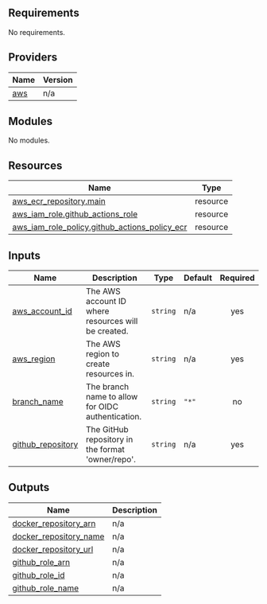 ## Requirements

No requirements.

## Providers

| Name | Version |
|------|---------|
| <a name="provider_aws"></a> [aws](#provider\_aws) | n/a |

## Modules

No modules.

## Resources

| Name | Type |
|------|------|
| [aws_ecr_repository.main](https://registry.terraform.io/providers/hashicorp/aws/latest/docs/resources/ecr_repository) | resource |
| [aws_iam_role.github_actions_role](https://registry.terraform.io/providers/hashicorp/aws/latest/docs/resources/iam_role) | resource |
| [aws_iam_role_policy.github_actions_policy_ecr](https://registry.terraform.io/providers/hashicorp/aws/latest/docs/resources/iam_role_policy) | resource |

## Inputs

| Name | Description | Type | Default | Required |
|------|-------------|------|---------|:--------:|
| <a name="input_aws_account_id"></a> [aws\_account\_id](#input\_aws\_account\_id) | The AWS account ID where resources will be created. | `string` | n/a | yes |
| <a name="input_aws_region"></a> [aws\_region](#input\_aws\_region) | The AWS region to create resources in. | `string` | n/a | yes |
| <a name="input_branch_name"></a> [branch\_name](#input\_branch\_name) | The branch name to allow for OIDC authentication. | `string` | `"*"` | no |
| <a name="input_github_repository"></a> [github\_repository](#input\_github\_repository) | The GitHub repository in the format 'owner/repo'. | `string` | n/a | yes |

## Outputs

| Name | Description |
|------|-------------|
| <a name="output_docker_repository_arn"></a> [docker\_repository\_arn](#output\_docker\_repository\_arn) | n/a |
| <a name="output_docker_repository_name"></a> [docker\_repository\_name](#output\_docker\_repository\_name) | n/a |
| <a name="output_docker_repository_url"></a> [docker\_repository\_url](#output\_docker\_repository\_url) | n/a |
| <a name="output_github_role_arn"></a> [github\_role\_arn](#output\_github\_role\_arn) | n/a |
| <a name="output_github_role_id"></a> [github\_role\_id](#output\_github\_role\_id) | n/a |
| <a name="output_github_role_name"></a> [github\_role\_name](#output\_github\_role\_name) | n/a |
